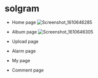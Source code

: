 # solgram

- Home page
![Screenshot_1610646285](https://user-images.githubusercontent.com/59462108/104629871-6b20b980-56dd-11eb-9ba9-82b0c0ab0c46.png)

- Album page
![Screenshot_1610646305](https://user-images.githubusercontent.com/59462108/104630288-f26e2d00-56dd-11eb-94f7-7f64ab330155.png)
- Upload page

- Alarm page

- My page

- Comment page
